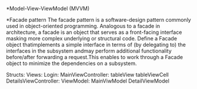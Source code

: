 

*Model-View-ViewModel (MVVM) 

*Facade pattern
The facade pattern is a software-design pattern commonly used in object-oriented programming. Analogous to a facade in architecture, a facade is an object that serves as a front-facing interface masking more complex underlying or structural code. 
Define a Facade object thatimplements a simple interface in terms of (by delegating to) the interfaces in the subsystem andmay perform additional functionality before/after forwarding a request.This enables to work through a Facade object to minimize the dependencies on a subsystem.


Structs:
	Views:
		Login:
		MainViewController:
			tableView
				tableViewCell
		DetailsViewController:
	ViewModel:
		MainViwModel
		DetailViewModel




